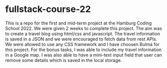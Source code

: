 # fullstack-course-22
This is a repo for the first and mid-term project at the Hamburg Coding School 2022. We were given 2 weeks to complete this project.
The aim was to create a travel blog using html/css and javascript. The travel information is saved in a JSON and we were encouraged to fetch data from rest APIs. 
We were allowed to use any CSS framework and I have choosen Bulma for this project. 
For the bonus tasks, I was able to include my travel information in a Google map. I was also able to have a mini-text input field that user can remove some details which is saved in the local storage.
